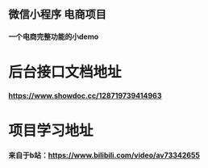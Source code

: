 ## 微信小程序 电商项目
#### 一个电商完整功能的小demo

# 后台接口文档地址
#### https://www.showdoc.cc/128719739414963

# 项目学习地址
#### 来自于b站：https://www.bilibili.com/video/av73342655
